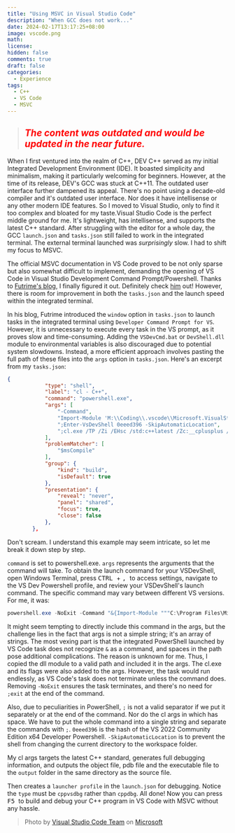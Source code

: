 ```yaml
---
title: "Using MSVC in Visual Studio Code"
description: "When GCC does not work..."
date: 2024-02-17T13:17:25+08:00
image: vscode.png
math: 
license: 
hidden: false
comments: true
draft: false
categories: 
  - Experience
tags: 
  - C++
  - VS Code
  - MSVC
---
```


> ## **<span style = "color: red;">*The content was outdated and would be updated in the near future.*</span>**

When I first ventured into the realm of C++, DEV C++ served as my initial Integrated Development Environment (IDE). It boasted simplicity and minimalism, making it particularly welcoming for beginners. However, at the time of its release, DEV's GCC was stuck at C++11. The outdated user interface further dampened its appeal. There's no point using a decade-old compiler and it's outdated user interface. Nor does it have intellisense or any other modern IDE features. So I moved to Visual Studio, only to find it too complex and bloated for my taste.Visual Studio Code is the perfect middle ground for me. It's lightweight, has intellisense, and supports the latest C++ standard. After struggling with the editor for a whole day, the GCC `launch.json` and `tasks.json` still failed to work in the integrated terminal. The external terminal launched was *surprisingly* slow. I had to shift my focus to MSVC.

The official MSVC documentation in VS Code proved to be not only sparse but also somewhat difficult to implement, demanding the opening of VS Code in Visual Studio Development Command Prompt/Powershell. Thanks to [Futrime's blog](https://blog.futrime.com/en/p/compiling-c/c-programs-in-vscode-with-msvc/), I finally figured it out. Definitely check [him](https://blog.futrime.com/en) out! However, there is room for improvement in both the `tasks.json` and the launch speed within the integrated terminal.

In his blog, Futrime introduced the `window` option in `tasks.json` to launch tasks in the integrated terminal using `Developer Command Prompt for VS`. However, it is unnecessary to execute every task in the VS prompt, as it proves slow and time-consuming. Adding the `VSDevCmd.bat` or `DevShell.dll` module to environmental variables is also discouraged due to potential system slowdowns. Instead, a more efficient approach involves pasting the full path of these files into the `args` option in `tasks.json`. Here's an excerpt from my `tasks.json`:

``` json
{
			"type": "shell",
			"label": "cl - C++",
			"command": "powershell.exe",
			"args": [
				"-Command",
				"Import-Module 'M:\\Coding\\.vscode\\Microsoft.VisualStudio.DevShell.dll'",
				";Enter-VsDevShell 0eeed396 -SkipAutomaticLocation",
				";cl.exe /TP /Zi /EHsc /std:c++latest /Zc:__cplusplus /Fo${fileDirname}\\output\\ /Fd${fileDirname}\\output\\ /Od /MP /W4 /Fe:${fileDirname}\\output\\${fileBasenameNoExtension}.exe /I${workspaceFolder}\\include\\ ${file}",
			],
			"problemMatcher": [
				"$msCompile"
			],
			"group": {
				"kind": "build",
				"isDefault": true
			},
			"presentation": {
				"reveal": "never",
				"panel": "shared",
				"focus": true,
				"close": false
			},
		},
```

Don't scream. I understand this example may seem intricate, so let me break it down step by step.

`command` is set to powershell.exe.
`args` represents the arguments that the command will take.
To obtain the launch command for your VSDevShell, open Windows Terminal, press <kbd> CTRL </kbd> + <kbd> , </kbd> to access settings, navigate to the VS Dev Powershell profile, and review your VSDevShell's launch command. The specific command may vary between different VS versions. For me, it was:

``` powershell
powershell.exe -NoExit -Command "&{Import-Module """C:\Program Files\Microsoft Visual Studio\2022\Community\Common7\Tools\Microsoft.VisualStudio.DevShell.dll"""; Enter-VsDevShell 0eeed396 -SkipAutomaticLocation -DevCmdArguments """-arch=x64 -host_arch=x64"""}"
```

It might seem tempting to directly include this command in the args, but the challenge lies in the fact that args is not a simple string; it's an array of strings. The most vexing part is that the integrated PowerShell launched by VS Code task does not recognize `&` as a command, and spaces in the path pose additional complications. The reason is unknown for me. Thus, I copied the dll module to a valid path and included it in the args. The cl.exe and its flags were also added to the args. However, the task would run endlessly, as VS Code's task does not terminate unless the command does. Removing `-NoExit` ensures the task terminates, and there's no need for `;exit` at the end of the command.

Also, due to peculiarities in PowerShell, `;` is not a valid separator if we put it separately or at the end of the command. Nor do the cl args in which has space. We have to put the whole command into a single string and separate the commands with `;`.
`0eeed396` is the hash of the VS 2022 Community Edition x64 Developer Powershell.
`-SkipAutomaticLocation` is to prevent the shell from changing the current directory to the workspace folder.

My cl args targets the latest C++ standard, generates full debugging information, and outputs the object file, pdb file and the executable file to the `output` folder in the same directory as the source file.

Then creates a `launcher profile` in the `launch.json` for debugging. Notice the `type` must be `cppvsdbg` rather than `cppdbg`. All done! Now you can press <kbd> F5 </kbd> to build and debug your C++ program in VS Code with MSVC without any hassle.

> Photo by [Visual Studio Code Team](https://code.visualstudio.com/brand) on [Microsoft](https://www.microsoft.com/en-us)